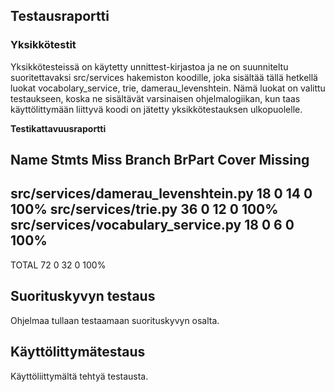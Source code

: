 ## Testausraportti

### Yksikkötestit

Yksikkötesteissä on käytetty unnittest-kirjastoa ja ne on suunniteltu suoritettavaksi src/services hakemiston koodille, joka sisältää tällä hetkellä luokat vocabolary_service, trie, damerau_levenshtein. Nämä luokat on valittu testaukseen, koska ne sisältävät varsinaisen ohjelmalogiikan, kun taas käyttölittymään liittyvä koodi on jätetty yksikkötestauksen ulkopuolelle.

**Testikattavuusraportti**

Name                                  Stmts   Miss Branch BrPart  Cover   Missing
---------------------------------------------------------------------------------
src/services/damerau_levenshtein.py      18      0     14      0   100%
src/services/trie.py                     36      0     12      0   100%
src/services/vocabulary_service.py       18      0      6      0   100%
---------------------------------------------------------------------------------
TOTAL                                    72      0     32      0   100%


## Suorituskyvyn testaus

Ohjelmaa tullaan testaamaan suorituskyvyn osalta.


## Käyttölittymätestaus

Käyttöliittymältä tehtyä testausta.